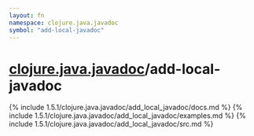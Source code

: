 ```yaml
---
layout: fn
namespace: clojure.java.javadoc
symbol: "add-local-javadoc"
---
```


# [clojure.java.javadoc](../)/add-local-javadoc

{% include 1.5.1/clojure.java.javadoc/add_local_javadoc/docs.md %}
{% include 1.5.1/clojure.java.javadoc/add_local_javadoc/examples.md %}
{% include 1.5.1/clojure.java.javadoc/add_local_javadoc/src.md %}

